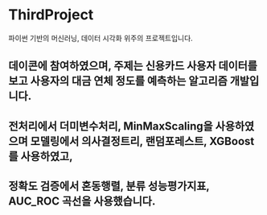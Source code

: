 # ThirdProject
파이썬 기반의 머신러닝, 데이터 시각화 위주의 프로젝트입니다.
## 데이콘에 참여하였으며, 주제는 신용카드 사용자 데이터를 보고 사용자의 대금 연체 정도를 예측하는 알고리즘 개발입니다.
## 전처리에서 더미변수처리, MinMaxScaling을 사용하였으며 모델링에서 의사결정트리, 랜덤포레스트, XGBoost를 사용하였고,
## 정확도 검증에서 혼동행렬, 분류 성능평가지표, AUC_ROC 곡선을 사용했습니다.
